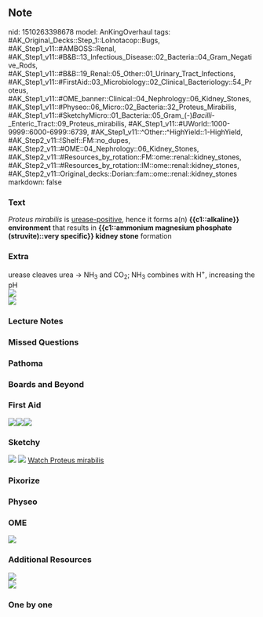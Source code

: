 ## Note
nid: 1510263398678
model: AnKingOverhaul
tags: #AK_Original_Decks::Step_1::Lolnotacop::Bugs, #AK_Step1_v11::#AMBOSS::Renal, #AK_Step1_v11::#B&B::13_Infectious_Disease::02_Bacteria::04_Gram_Negative_Rods, #AK_Step1_v11::#B&B::19_Renal::05_Other::01_Urinary_Tract_Infections, #AK_Step1_v11::#FirstAid::03_Microbiology::02_Clinical_Bacteriology::54_Proteus, #AK_Step1_v11::#OME_banner::Clinical::04_Nephrology::06_Kidney_Stones, #AK_Step1_v11::#Physeo::06_Micro::02_Bacteria::32_Proteus_Mirabilis, #AK_Step1_v11::#SketchyMicro::01_Bacteria::05_Gram_(-)_Bacilli_-_Enteric_Tract::09_Proteus_mirabilis, #AK_Step1_v11::#UWorld::1000-9999::6000-6999::6739, #AK_Step1_v11::^Other::^HighYield::1-HighYield, #AK_Step2_v11::!Shelf::FM::no_dupes, #AK_Step2_v11::#OME::04_Nephrology::06_Kidney_Stones, #AK_Step2_v11::#Resources_by_rotation::FM::ome::renal::kidney_stones, #AK_Step2_v11::#Resources_by_rotation::IM::ome::renal::kidney_stones, #AK_Step2_v11::Original_decks::Dorian::fam::ome::renal::kidney_stones
markdown: false

### Text
<i>Proteus mirabilis</i> is <u>urease-positive</u>, hence it forms
a(n) <b>{{c1::alkaline}} environment</b> that results in
<b>{{c1::ammonium magnesium phosphate (struvite)::very specific}}
kidney stone</b> formation

### Extra
<div>
  urease cleaves urea -> NH<sub>3</sub> and CO<sub>2</sub>;
  NH<sub>3</sub> combines with H<sup>+</sup>, increasing the pH
</div><img src="paste-14727442858386.jpg">
<div><img src="paste-14740327759979.jpg"></div>

### Lecture Notes


### Missed Questions


### Pathoma


### Boards and Beyond


### First Aid
<img src="paste-128453881888771.jpg"><img src=
"paste-257582073643011.jpg"><img src="paste-34750580391939.jpg">

### Sketchy
<img src="paste-127899831107587.jpg"> <img src=
"paste-5cb971e0c6f4349d9190adeac8fe4d1112567218.png"> <a href=
"https://dashboard.sketchy.com/study/medical/courses/medical-microbiology/units/medical-microbiology-bacteria/videos/medical-microbiology-bacteria-gram-negative-bacilli-enteric-tract-proteus-mirabilis?utm_source=anki&utm_medium=partnership&utm_campaign=february_update&utm_content=medical">
Watch Proteus mirabilis</a>

### Pixorize


### Physeo


### OME
<div class="ome-widget">
  <a href=
  "https://onlinemeded.org/spa/nephrology/kidney-stones/acquire?ref=anki">
  <img src="_OME_AnkiFlashcards_Lesson_1.png"></a>
</div>

### Additional Resources
<img src="paste-3126572982730753.jpg" class="resizer">
<div>
  <i><img src="paste-833223655787.jpg" class="resizer"></i>
</div>

### One by one

